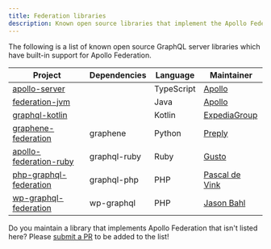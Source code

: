```yaml
---
title: Federation libraries
description: Known open source libraries that implement the Apollo Federation specification
---
```


The following is a list of known open source GraphQL server libraries which have built-in support for Apollo Federation.

| Project                                                                          | Dependencies | Language   | Maintainer                                        |
| -------------------------------------------------------------------------------- | ------------ | -----------| ------------------------------------------------- |
| [apollo-server](https://github.com/apollographql/apollo-server)                  |              | TypeScript | [Apollo](https://github.com/apollo-graphql)       |
| [federation-jvm](https://github.com/apollographql/federation-jvm)                |              | Java       | [Apollo](https://github.com/apollo-graphql)       |
| [graphql-kotlin](https://github.com/ExpediaGroup/graphql-kotlin)                 |              | Kotlin     | [ExpediaGroup](https://github.com/ExpediaGroup)   |
| [graphene-federation](https://github.com/preply/graphene-federation)             | graphene     | Python     | [Preply](https://github.com/preply)               |
| [apollo-federation-ruby](https://github.com/Gusto/apollo-federation-ruby)        | graphql-ruby | Ruby       | [Gusto](https://github.com/Gusto)                 |
| [php-graphql-federation](https://github.com/pascaldevink/php-graphql-federation) | graphql-php  | PHP        | [Pascal de Vink](https://github.com/pascaldevink) |
| [wp-graphql-federation](https://github.com/wp-graphql/wp-graphql-federation)     | wp-graphql   | PHP        | [Jason Bahl](https://github.com/jasonbahl)        |



Do you maintain a library that implements Apollo Federation that isn't listed here? Please [submit a PR](https://github.com/apollographql/apollo-server) to be added to the list!
